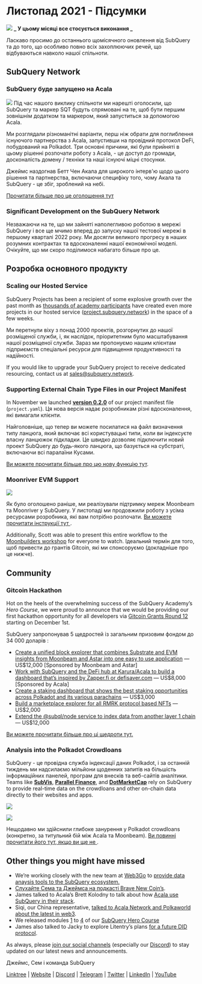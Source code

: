 # Листопад 2021 - Підсумки

![](https://miro.medium.com/max/1400/1*qzKzZnWY2ao3tiffwwugXQ.png) **_ У цьому місяці все стосується виконання _**

Ласкаво просимо до останнього щомісячного оновлення від SubQuery та до того, що особливо повно всіх захоплюючих речей, що відбуваються навколо нашої спільноти.

## SubQuery Network

### SubQuery буде запущено на Acala

![](https://miro.medium.com/max/600/0*SJ1TWt1sGwUWqvuI.gif) Під час нашого виклику спільноти ми нарешті оголосили, що SubQuery та маркер SQT будуть спрямовані на те, щоб бути першим зовнішнім додатком та маркером, який запуститься за допомогою Acala.

Ми розглядали різноманітні варіанти, перш ніж обрати для поглиблення існуючого партнерства з Acala, запустивши на провідний протокол DeFi, побудований на Polkadot. Три основні причини, які були прийняті в цьому рішенні розпочати роботу з Acala, - це доступ до громади, досконалість домену / техніки та наші існуючі міцні стосунки.

Джеймс наздогнав Бетт Чен Акала для широкого інтерв'ю щодо цього рішення та партнерства, включаючи специфіку того, чому Акала та SubQuery - це збіг, зроблений на небі.

[Прочитати більше про це оголошення тут](https://blog.subquery.network/blogs/20211125-subquery-network-acala.html)

### Significant Development on the SubQuery Network

Незважаючи на те, що ми зайняті наполегливою роботою в мережі SubQuery і все ще мчимо вперед до запуску нашої тестової мережі в першому кварталі 2022 року. Ми досягли великого прогресу в наших розумних контрактах та вдосконаленні нашої економічної моделі. Очікуйте, що ми скоро поділимося набагато більше про це.

## Розробка основного продукту

### Scaling our Hosted Service

SubQuery Projects has been a recipient of some explosive growth over the past month as [thousands of academy participants](https://blog.subquery.network/blogs/20211018-subquery-launches-the-subquery-academy.html) have created even more projects in our hosted service ([project.subquery.network](https://project.subquery.network/)) in the space of a few weeks.

Ми перетнули віху з понад 2000 проектів, розгорнутих до нашої розміщеної служби, і, як наслідок, пріоритетним було масштабування нашої розміщеної служби. Зараз ми пропонуємо нашим клієнтам підприємств спеціальні ресурси для підвищення продуктивності та надійності.

If you would like to upgrade your SubQuery project to receive dedicated resourcing, contact us at [sales@subquery.network](mailto:sales@subquery.network).

### Supporting External Chain Type Files in our Project Manifest

In November we launched [**version 0.2.0**](https://doc.subquery.network/create/manifest/) of our project manifest file (`project.yaml`). Ця нова версія надає розробникам різні вдосконалення, які вимагали клієнти.

Найголовніше, що тепер ви можете посилатися на файл визначення типу ланцюга, який включає всі користувацькі типи, коли ви індексуєте власну ланцюжок підкладки. Це швидко дозволяє підключити новий проект SubQuery до будь-якого ланцюга, що базується на субстраті, включаючи всі паралаїни Кусами.

[Ви можете прочитати більше про цю нову функцію тут](https://blog.subquery.network/blogs/20211105-november-technical-update.html#support-for-external-chain-type-files-in-project-manifest).

### Moonriver EVM Support

![](https://miro.medium.com/max/600/0*B27QVtvcR6nXA9ff.gif)

Як було оголошено раніше, ми реалізували підтримку мереж Moonbeam та Moonriver у SubQuery. У листопаді ми продовжили роботу з усіма ресурсами розробника, які вам потрібно розпочати. [ Ви можете прочитати інструкції тут ](https://blog.subquery.network/blogs/20211105-november-technical-update.html#moonbeam-evm-support).

Additionally, Scott was able to present this entire workflow to the [Moonbuilders workshop](https://www.crowdcast.io/e/moonbuilders-ws/10) for everyone to watch. Ідеальний термін для того, щоб привести до грантів Gitcoin, які ми спонсоруємо (докладніше про це нижче).

## Community

### Gitcoin Hackathon

Hot on the heels of the overwhelming success of the SubQuery Academy’s _Hero Course_, we were proud to announce that we would be providing our first hackathon opportunity for all developers via [Gitcoin Grants Round 12](https://gitcoin.co/hackathon/gr12/?org=subquery) starting on December 1st.

SubQuery запропонував 5 щедростей із загальним призовим фондом до 34 000 доларів :

- [Create a unified block explorer that combines Substrate and EVM insights from Moonbeam and Astar into one easy to use application](https://gitcoin.co/issue/subquery/grants/1) — US$12,000 [Sponsored by Moonbeam and Astar]
- [Work with SubQuery and the DeFi hub at Karura/Acala to build a dashboard that’s inspired by Zapper.fi or defisaver.com](https://gitcoin.co/issue/subquery/grants/2) — US$8,000 [Sponsored by Acala]
- [Create a staking dashboard that shows the best staking opportunities across Polkadot and its various parachains](https://gitcoin.co/issue/subquery/grants/3) — US$3,000
- [Build a marketplace explorer for all RMRK protocol based NFTs](https://gitcoin.co/issue/subquery/grants/4) — US$2,000
- [Extend the @subql/node service to index data from another layer 1 chain](https://gitcoin.co/issue/subquery/grants/5) — US$12,000

[Ви можете прочитати більше про ці щедроти тут.](https://blog.subquery.network/blogs/20211120-gitcoin12-hackathon.html)

### Analysis into the Polkadot Crowdloans

SubQuery - це провідна служба індексації даних Polkadot, і за останній тиждень ми надсилаємо мільйони щоденних запитів на більшість інформаційних панелей, програм для внесків та веб-сайтів аналітики. Teams like [**SubVis**](https://www.subvis.io/), [**Parallel Finance**](https://parallel.fi/), and [**DotMarketCap**](https://dotmarketcap.com/) rely on SubQuery to provide real-time data on the crowdloans and other on-chain data directly to their websites and apps.

![](https://miro.medium.com/max/60/0*HfsoOwpat76ip6Jg?q=20)

![](https://miro.medium.com/max/700/0*HfsoOwpat76ip6Jg)

Нещодавно ми здійснили глибоке занурення у Polkadot crowdloans (конкретно, за титульний бій між Acala та Moonbeam). [ Ви повинні прочитати його тут, якщо ви ще не ](https://blog.subquery.network/blogs/20211124-polkadot-crowdloans.html).

## Other things you might have missed

- We’re working closely with the new team at [Web3Go](https://www.web3go.xyz/) to [provide data anaysis tools to the SubQuery ecosystem.](https://blog.subquery.network/customer_announcements/20211110-web3go.html)
- [ Слухайте Сема та Джеймса на подкасті Brave New Coin’s](https://bravenewcoin.com/insights/podcasts/subquery-connecting-the-dots-on-polkadot).
- James talked to Acala’s Brett Kolodny to talk about how [Acala use SubQuery in their stack](https://www.youtube.com/watch?v=Wbxwj8K67Lw).
- Siqi, our China representative, [talked to Acala Network and Polkaworld about the latest in web3](https://www.huoxing24.com/live/24313016).
- We released modules [1](https://doc.subquery.network/academy/herocourse/module1/) to [4](https://doc.subquery.network/academy/herocourse/module4/) of our [SubQuery Hero Course](https://blog.subquery.network/blogs/20211018-subquery-launches-the-subquery-academy.html)
- James also talked to Jacky to explore Litentry’s plans [for a future DID protocol](https://www.youtube.com/watch?v=Rqlpo9QIVyk).

As always, please [join our social channels](https://linktr.ee/subquerynetwork) (especially our [Discord](https://discord.com/invite/subquery)) to stay updated on our latest news and announcements.

Джеймс, Сем і команда SubQuery

[Linktree](https://linktr.ee/subquerynetwork) | [Website](https://subquery.network/) | [Discord](https://discord.com/invite/78zg8aBSMG) | [Telegram](https://t.me/subquerynetwork) | [Twitter](https://twitter.com/subquerynetwork) | [LinkedIn](https://www.linkedin.com/company/subquery) | [YouTube](https://www.youtube.com/channel/UCi1a6NUUjegcLHDFLr7CqLw)
